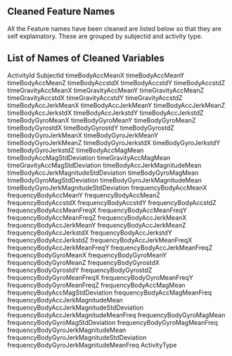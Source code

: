 
## Cleaned Feature Names

All the Feature names have been cleaned are listed below so that they are self explainatory. These are grouped by subjectid and activity type.

## List of Names of Cleaned Variables
ActivityId
SubjectId
timeBodyAccMeanX
timeBodyAccMeanY
timeBodyAccMeanZ
timeBodyAccstdX
timeBodyAccstdY
timeBodyAccstdZ
timeGravityAccMeanX
timeGravityAccMeanY
timeGravityAccMeanZ
timeGravityAccstdX
timeGravityAccstdY
timeGravityAccstdZ
timeBodyAccJerkMeanX
timeBodyAccJerkMeanY
timeBodyAccJerkMeanZ
timeBodyAccJerkstdX
timeBodyAccJerkstdY
timeBodyAccJerkstdZ
timeBodyGyroMeanX
timeBodyGyroMeanY
timeBodyGyroMeanZ
timeBodyGyrostdX
timeBodyGyrostdY
timeBodyGyrostdZ
timeBodyGyroJerkMeanX
timeBodyGyroJerkMeanY
timeBodyGyroJerkMeanZ
timeBodyGyroJerkstdX
timeBodyGyroJerkstdY
timeBodyGyroJerkstdZ
timeBodyAccMagMean
timeBodyAccMagStdDeviation
timeGravityAccMagMean
timeGravityAccMagStdDeviation
timeBodyAccJerkMagnitudeMean
timeBodyAccJerkMagnitudeStdDeviation
timeBodyGyroMagMean
timeBodyGyroMagStdDeviation
timeBodyGyroJerkMagnitudeMean
timeBodyGyroJerkMagnitudeStdDeviation
frequencyBodyAccMeanX
frequencyBodyAccMeanY
frequencyBodyAccMeanZ
frequencyBodyAccstdX
frequencyBodyAccstdY
frequencyBodyAccstdZ
frequencyBodyAccMeanFreqX
frequencyBodyAccMeanFreqY
frequencyBodyAccMeanFreqZ
frequencyBodyAccJerkMeanX
frequencyBodyAccJerkMeanY
frequencyBodyAccJerkMeanZ
frequencyBodyAccJerkstdX
frequencyBodyAccJerkstdY
frequencyBodyAccJerkstdZ
frequencyBodyAccJerkMeanFreqX
frequencyBodyAccJerkMeanFreqY
frequencyBodyAccJerkMeanFreqZ
frequencyBodyGyroMeanX
frequencyBodyGyroMeanY
frequencyBodyGyroMeanZ
frequencyBodyGyrostdX
frequencyBodyGyrostdY
frequencyBodyGyrostdZ
frequencyBodyGyroMeanFreqX
frequencyBodyGyroMeanFreqY
frequencyBodyGyroMeanFreqZ
frequencyBodyAccMagMean
frequencyBodyAccMagStdDeviation
frequencyBodyAccMagMeanFreq
frequencyBodyAccJerkMagnitudeMean
frequencyBodyAccJerkMagnitudeStdDeviation
frequencyBodyAccJerkMagnitudeMeanFreq
frequencyBodyGyroMagMean
frequencyBodyGyroMagStdDeviation
frequencyBodyGyroMagMeanFreq
frequencyBodyGyroJerkMagnitudeMean
frequencyBodyGyroJerkMagnitudeStdDeviation
frequencyBodyGyroJerkMagnitudeMeanFreq
ActivityType
